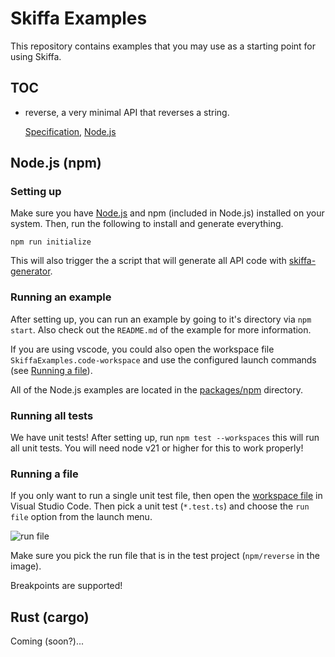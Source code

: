 # Skiffa Examples

This repository contains examples that you may use as a starting point for using Skiffa.

## TOC

- reverse, a very minimal API that reverses a string.

  [Specification](specifications/reverse-api.yaml), [Node.js](packages/npm/reverse)

## Node.js (npm)

### Setting up

Make sure you have [Node.js](https://nodejs.org) and npm (included in Node.js) installed on your system. Then, run the following to install and generate everything.

```
npm run initialize
```

This will also trigger the a script that will generate all API code with [skiffa-generator](https://github.com/LuvDaSun/Skiffa).

### Running an example

After setting up, you can run an example by going to it's directory via `npm start`. Also check out the `README.md` of the example for more information.

If you are using vscode, you could also open the workspace file `SkiffaExamples.code-workspace` and use the configured launch commands (see [Running a file](#running-a-file)).

All of the Node.js examples are located in the [packages/npm](./packages/npm/) directory.

### Running all tests

We have unit tests! After setting up, run `npm test --workspaces` this will run all unit tests. You will need node v21 or higher for this to work properly!

### Running a file

If you only want to run a single unit test file, then open the [workspace file](./SkiffaExamples.code-workspace) in Visual Studio Code. Then pick a unit test (`*.test.ts`) and choose the `run file` option from the launch menu.

![run file](./assets/run-file.png)

Make sure you pick the run file that is in the test project (`npm/reverse` in the image).

Breakpoints are supported!

## Rust (cargo)

Coming (soon?)...

